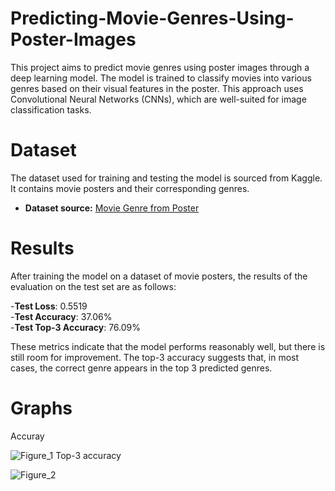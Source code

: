 # Predicting-Movie-Genres-Using-Poster-Images

This project aims to predict movie genres using poster images through a deep learning model. The model is trained to classify movies into various genres based on their visual features in the poster. This approach uses Convolutional Neural Networks (CNNs), which are well-suited for image classification tasks.

# Dataset

The dataset used for training and testing the model is sourced from Kaggle. It contains movie posters and their corresponding genres.

- **Dataset source:** [Movie Genre from Poster](https://www.kaggle.com/datasets/neha1703/movie-genre-from-its-poster)

# Results
After training the model on a dataset of movie posters, the results of the evaluation on the test set are as follows:

-**Test Loss**: 0.5519
</br>
-**Test Accuracy**: 37.06%
</br>
-**Test Top-3 Accuracy**: 76.09%
</br>

These metrics indicate that the model performs reasonably well, but there is still room for improvement. The top-3 accuracy suggests that, in most cases, the correct genre appears in the top 3 predicted genres.

# Graphs
Accuray

![Figure_1](https://github.com/user-attachments/assets/5b57cee5-8b86-4b9c-8180-05432f292a22)
Top-3 accuracy 

![Figure_2](https://github.com/user-attachments/assets/2d465997-3a38-4912-9d86-57d757a88cf8)

